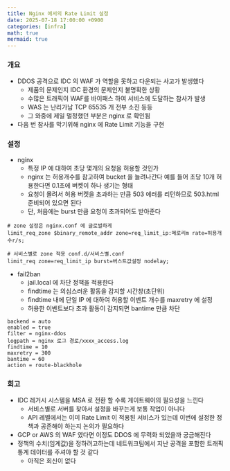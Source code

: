 ```yaml
---
title: Nginx 에서의 Rate Limit 설정 
date: 2025-07-18 17:00:00 +0900
categories: [infra]
math: true
mermaid: true
---
```


### 개요 
- DDOS 공격으로 IDC 의 WAF 가 역할을 못하고 다운되는 사고가 발생했다  
  - 제품의 문제인지 IDC 환경의 문제인지 불명확한 상황
  - 수많은 트래픽이 WAF를 바이패스 하여 서비스에 도달하는 참사가 발생 
  - WAS 는 난리가남 TCP 65535 개 전부 소진 등등 
  - 그 와중에 제일 멀정했던 부분은 nginx 로 확인됨 
- 다음 번 참사를 막기위해 nginx 에 Rate Limit 기능을 구현 

### 설정 
- nginx 
  - 특정 IP 에 대하여 초당 몇개의 요청을 허용할 것인가
  - nginx 는 허용개수를 참고하여 bucket 을 늘려나간다 예를 들어 초당 10개 허용한다면 0.1초에 버켓이 하나 생기는 형태 
  - 요청이 몰려서 허용 버켓을 초과하는 만큼 503 에러를 리턴하므로 503.html 준비되어 있으면 된다 
  - 단, 처음에는 burst 만큼 요청이 초과되어도 받아준다


```
# zone 설정은 nginx.conf 에 글로벌하게 
limit_req_zone $binary_remote_addr zone=req_limit_ip:메로리m rate=허용개수r/s;

# 서비스별로 zone 적용 conf.d/서비스별.conf 
limit_req zone=req_limit_ip burst=버스트값설정 nodelay;
```

- fail2ban 
  - jail.local 에 차단 정책을 적용한다 
  - findtime 는 의심스러운 활동을 감지할 시간창(초단위)
  - findtime 내에 단일 IP 에 대하여 허용할 이벤트 개수를 maxretry 에 설정 
  - 허용한 이벤트보다 초과 활동이 감지되면 bantime 만큼 차단 


```
backend = auto
enabled = true
filter = nginx-ddos
logpath = nginx 로그 경로/xxxx_access.log
findtime = 10
maxretry = 300
bantime = 60
action = route-blackhole
```

### 회고 
- IDC 레거시 시스템을 MSA 로 전환 할 수록 게이트웨이의 필요성을 느낀다
  - 서비스별로 서버를 찾아서 설정을 바꾸는게 보통 작업이 아니다
  - API 레벨에서는 이미 Rate Limit 이 적용된 서비스가 있는데 이번에 설정한 정책과 공존해야 하는지 논의가 필요하다 
- GCP or AWS 의 WAF 였다면 이정도 DDOS 에 무력화 되었을까 궁금해진다   
- 정책의 수치(임계값)을 정하려고하는데 네트워크팀에서 지난 공격을 포함한 트래픽 통계 데이터를 주셔야 할 것 같다 
  - 아직은 회신이 없다